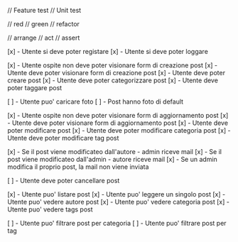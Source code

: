 // Feature test
    // Unit test

// red
// green
// refactor

// arrange
// act
// assert

[x] - Utente si deve poter registare
[x] - Utente si deve poter loggare

[x] - Utente ospite non deve poter visionare form di creazione post
[x] - Utente deve poter visionare form di creazione post
[x] - Utente deve poter creare post
[x] - Utente deve poter categorizzare post
[x] - Utente deve poter taggare post

[ ] - Utente puo' caricare foto
[ ] - Post hanno foto di default

[x] - Utente ospite non deve poter visionare form di aggiornamento post
[x] - Utente deve poter visionare form di aggiornamento post
[x] - Utente deve poter modificare post
[x] - Utente deve poter modificare categoria post
[x] - Utente deve poter modificare tag post

[x] - Se il post viene modificateo dall'autore - admin riceve mail
[x] - Se il post viene modificateo dall'admin - autore riceve mail
[x] - Se un admin modifica il proprio post, la mail non viene inviata

[ ] - Utente deve poter cancellare post

[x] - Utente puo' listare post
[x] - Utente puo' leggere un singolo post
    [x] - Utente puo' vedere autore post
    [x] - Utente puo' vedere categoria post
    [x] - Utente puo' vedere tags post

[ ] - Utente puo' filtrare post per categoria
[ ] - Utente puo' filtrare post per tag
